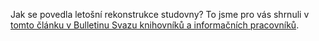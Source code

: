 Jak se povedla letošní rekonstrukce studovny? To jsme pro vás shrnuli v [tomto
článku v Bulletinu Svazu knihovníků a informačních pracovníků](https://bulletinskip.skipcr.cz/vsechna-cisla/prohlizet-cisla/2019-rocnik-28-cislo-1/jak-na-rekonstrukci-studovny-pet-praktickych).
